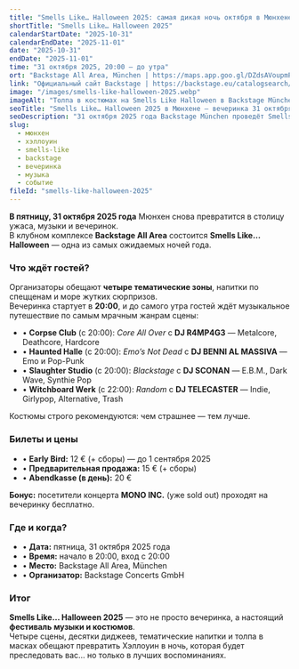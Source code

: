 ```yaml
---
title: "Smells Like… Halloween 2025: самая дикая ночь октября в Мюнхене"
shortTitle: "Smells Like… Halloween 2025"
calendarStartDate: "2025-10-31"
calendarEndDate: "2025-11-01"
date: "2025-10-31"
endDate: "2025-11-01"
time: "31 октября 2025, 20:00 – до утра"
ort: "Backstage All Area, München | https://maps.app.goo.gl/DZdsAVoupmPaHCvR7"
link: "Официальный сайт Backstage | https://backstage.eu/catalogsearch/result/?q=+smells+like"
image: "/images/smells-like-halloween-2025.webp"
imageAlt: "Толпа в костюмах на Smells Like Halloween в Backstage München"
seoTitle: "Smells Like… Halloween 2025 в Мюнхене — вечеринка 31 октября"
seoDescription: "31 октября 2025 года Backstage München проведёт Smells Like… Halloween: 4 сцены, десятки диджеев, музыка от Metalcore до Indie, спецнапитки и костюмированная ночь ужаса."
slug:
  - мюнхен
  - хэллоуин
  - smells-like
  - backstage
  - вечеринка
  - музыка
  - событие
fileId: "smells-like-halloween-2025"
---
```


**В пятницу, 31 октября 2025 года** Мюнхен снова превратится в столицу ужаса, музыки и вечеринок.  
В клубном комплексе **Backstage All Area** состоится **Smells Like… Halloween** — одна из самых ожидаемых ночей года.

### Что ждёт гостей?

Организаторы обещают **четыре тематические зоны**, напитки по спецценам и море жутких сюрпризов.  
Вечеринка стартует в **20:00**, и до самого утра гостей ждёт музыкальное путешествие по самым мрачным жанрам сцены:

- • **Corpse Club** (с 20:00): *Core All Over* с **DJ R4MP4G3** — Metalcore, Deathcore, Hardcore  
- • **Haunted Halle** (с 20:00): *Emo’s Not Dead* с **DJ BENNI AL MASSIVA** — Emo и Pop-Punk  
- • **Slaughter Studio** (с 20:00): *Blackstage* с **DJ SCONAN** — E.B.M., Dark Wave, Synthie Pop  
- • **Witchboard Werk** (с 22:00): *Random* с **DJ TELECASTER** — Indie, Girlypop, Alternative, Trash  

Костюмы строго рекомендуются: чем страшнее — тем лучше.

### Билеты и цены

- • **Early Bird:** 12 € (+ сборы) — до 1 сентября 2025  
- • **Предварительная продажа:** 15 € (+ сборы)  
- • **Abendkasse (в день):** 20 €  

**Бонус:** посетители концерта **MONO INC.** (уже sold out) проходят на вечеринку бесплатно.

### Где и когда?

- • **Дата:** пятница, 31 октября 2025 года  
- • **Время:** начало в 20:00, вход с 20:00  
- • **Место:** Backstage All Area, München  
- • **Организатор:** Backstage Concerts GmbH  

### Итог

**Smells Like… Halloween 2025** — это не просто вечеринка, а настоящий **фестиваль музыки и костюмов**.  
Четыре сцены, десятки диджеев, тематические напитки и толпа в масках обещают превратить Хэллоуин в ночь, которая будет преследовать вас… но только в лучших воспоминаниях.
